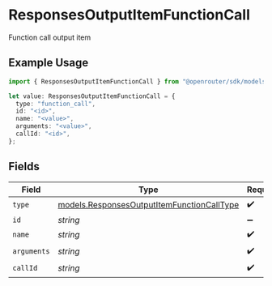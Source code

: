 # ResponsesOutputItemFunctionCall

Function call output item

## Example Usage

```typescript
import { ResponsesOutputItemFunctionCall } from "@openrouter/sdk/models";

let value: ResponsesOutputItemFunctionCall = {
  type: "function_call",
  id: "<id>",
  name: "<value>",
  arguments: "<value>",
  callId: "<id>",
};
```

## Fields

| Field                                                                                          | Type                                                                                           | Required                                                                                       | Description                                                                                    |
| ---------------------------------------------------------------------------------------------- | ---------------------------------------------------------------------------------------------- | ---------------------------------------------------------------------------------------------- | ---------------------------------------------------------------------------------------------- |
| `type`                                                                                         | [models.ResponsesOutputItemFunctionCallType](../models/responsesoutputitemfunctioncalltype.md) | :heavy_check_mark:                                                                             | N/A                                                                                            |
| `id`                                                                                           | *string*                                                                                       | :heavy_minus_sign:                                                                             | N/A                                                                                            |
| `name`                                                                                         | *string*                                                                                       | :heavy_check_mark:                                                                             | N/A                                                                                            |
| `arguments`                                                                                    | *string*                                                                                       | :heavy_check_mark:                                                                             | N/A                                                                                            |
| `callId`                                                                                       | *string*                                                                                       | :heavy_check_mark:                                                                             | N/A                                                                                            |